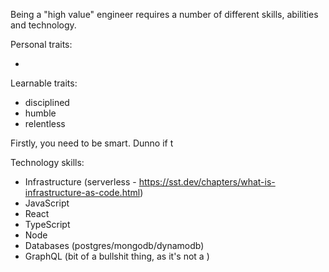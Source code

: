Being a "high value" engineer requires a number of different skills, abilities and technology.

Personal traits:

-

Learnable traits:

- disciplined
- humble
- relentless

Firstly, you need to be smart. Dunno if t

Technology skills:

- Infrastructure (serverless - https://sst.dev/chapters/what-is-infrastructure-as-code.html)
- JavaScript
- React
- TypeScript
- Node
- Databases (postgres/mongodb/dynamodb)
- GraphQL (bit of a bullshit thing, as it's not a )

